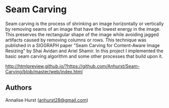 # Seam Carving

Seam carving is the process of shrinking an image horizontally or vertically by removing seams of an image that have the lowest energy in the image. This preserves the rectangular shape of the image while avoiding jagged artifacts caused by removing columns or rows. This technique was published in a SIGGRAPH paper "Seam Carving for Content-Aware Image Resizing" by Shai Avidan and Ariel Shamir. In this project I implemented the basic seam carving algorithm and some other processes that build upon it.

http://htmlpreview.github.io/?https://github.com/Anhurst/Seam-Carving/blob/master/web/index.html

## Authors

Annalise Hurst (anhurst28@gmail.com)

